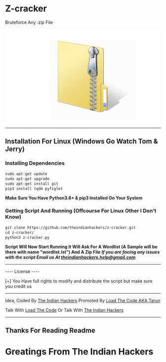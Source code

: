 # Z-cracker
Bruteforce Any .zip File
<p align="center">
<img src="zipfile.png" alt="Sorry Preview Image is Not Available">
</p>

----
## Installation For Linux (Windows Go Watch Tom & Jerry)
### Installing Dependencies
```
sudo apt-get update
sudo apt-get upgrade
sudo apt-get install git
pip3 install tqdm pyfiglet
```
**Make Sure You Have Python3.6+ & pip3 Installed On Your System**

### Getting Script And Running (Offcourse For Linux Other I Don't Know)
```
git clone https://github.com/theindianhackers/z-cracker.git
cd z-cracker/
python3 z-cracker.py
```
**Script Will Now Start Running It Will Ask For A Wordlist (A Sample will be there with name "wordlist.lst") And A Zip File**
***If you are facing any issues with the script Email us At theindianhackers.help@gmail.com***

----
---- License ----

[+] You Have full rights to modify and distribute the script but make sure you credit us


----
Idea, Coded By [The Indian Hackers](https://www.github.com/theindianhackers/)
Promoted By [Load The Code AKA Tarun](https://www.instagram.com/load_thecode/)

Talk With [Load The Code](https://www.instagram.com/load_thecode/)
Or Talk With [The Indian Hackers](https://www.instagram.com/theindianhackers/)

----

## Thanks For Reading Readme
# Greatings From The Indian Hackers

